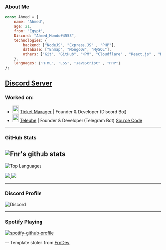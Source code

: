 ### About Me 

```js
const Ahmed = {
    name: "Ahmed",
    age: 21,
    from: "Egypt",
    Discord: "Ahmed_Mondo#4553",
    technologies: {
        backend: ["NodeJS", "Express.JS" , "PHP"],
        database: ["Enmap", "MongoDB", "MySQL"],
        others: ["Git", "GitHub", "NPM", "Cloudflare" , "React.js" , "Next.js"]
    },
    languages: ["HTML", "CSS", "JavaScript" , "PHP"]
};
```
[Discord Server](https://discord.gg/JnBxehRhaF)
---
###  Worked on:
- <img src="https://cdn.discordapp.com/emojis/822888923016986644.webp" width="20" height="25"> [Ticket  Manager](https://ticket-manager.xyz/) | Founder & Developer (Discord Bot)
- <img src="https://cdn.discordapp.com/attachments/740572294178537603/1188659995999486033/Teleube.jpg" width="20" height="25"> [Teleube](https://t.me/Teleube_bot) | Founder & Developer (Telegram Bot) [Source Code](https://github.com/AhmedMondo/Teleube)
---

### GitHub Stats 
![Fnr's github stats](https://github-readme-stats.vercel.app/api?username=AhmedMondo&count_private=true&show_icons=true&theme=radical)
---
![Top Languages](https://github-readme-stats.vercel.app/api/top-langs/?username=AhmedMondo&layout=compact&theme=synthwave)

<a href="https://github.com/AhmedMondo?tab=followers">
  <img src="https://img.shields.io/github/followers/AhmedMondo">
</a>
<a href="https://github.com/AhmedMondo">
   <img src="https://komarev.com/ghpvc/?username=AhmedMondo">
</a>

---

### Discord Profile 
![Discord](https://discord.c99.nl/widget/theme-1/583428943378513940.png)

---

### Spotify Playing 
[![spotify-github-profile](https://spotify-github-profile.vercel.app/api/view?uid=31eqotxzy3o4bycg2zn2s7itodgq&cover_image=true&theme=default)](https://spotify-github-profile.vercel.app/api/view?uid=31eqotxzy3o4bycg2zn2s7itodgq&redirect=true)

-- 
Template stolen from [FrnDev](https://github.com/FnrDev/)
